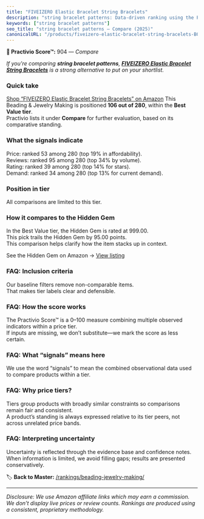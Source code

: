 ```yaml
---
title: "FIVEIZERO Elastic Bracelet String Bracelets"
description: "string bracelet patterns: Data-driven ranking using the Practivio Score™. Positioned by quality, value, demand, findability, momentum."
keywords: ["string bracelet patterns"]
seo_title: "string bracelet patterns — Compare (2025)"
canonicalURL: "/products/fiveizero-elastic-bracelet-string-bracelets-B0CBTT88DZ/"
---
```


**🛒 Practivio Score™:** 904 — _Compare_


*If you're comparing **string bracelet patterns**, **[FIVEIZERO Elastic Bracelet String Bracelets](https://www.amazon.com/dp/B0CBTT88DZ?tag=practivio-20)** is a strong alternative to put on your shortlist.*
### Quick take
[Shop “FIVEIZERO Elastic Bracelet String Bracelets” on Amazon](https://www.amazon.com/dp/B0CBTT88DZ?tag=practivio-20)
This Beading & Jewelry Making is positioned **106 out of 280**, within the **Best Value tier**.  
Practivio lists it under **Compare** for further evaluation, based on its comparative standing.

### What the signals indicate
Price: ranked 53 among 280 (top 19% in affordability).  
Reviews: ranked 95 among 280 (top 34% by volume).  
Rating: ranked 39 among 280 (top 14% for stars).  
Demand: ranked 34 among 280 (top 13% for current demand).

### Position in tier
All comparisons are limited to this tier.

### How it compares to the Hidden Gem
In the Best Value tier, the Hidden Gem is rated at 999.00.  
This pick trails the Hidden Gem by 95.00 points.  
This comparison helps clarify how the item stacks up in context.  

See the Hidden Gem on Amazon → [View listing](https://www.amazon.com/dp/B07D4J1MQ4?tag=practivio-20)

### FAQ: Inclusion criteria
Our baseline filters remove non-comparable items.  
That makes tier labels clear and defensible.

### FAQ: How the score works
The Practivio Score™ is a 0–100 measure combining multiple observed indicators within a price tier.  
If inputs are missing, we don’t substitute—we mark the score as less certain.

### FAQ: What “signals” means here
We use the word “signals” to mean the combined observational data used to compare products within a tier.

### FAQ: Why price tiers?
Tiers group products with broadly similar constraints so comparisons remain fair and consistent.  
A product’s standing is always expressed relative to its tier peers, not across unrelated price bands.

### FAQ: Interpreting uncertainty
Uncertainty is reflected through the evidence base and confidence notes.  
When information is limited, we avoid filling gaps; results are presented conservatively.

<!-- Missing template for Compare/CompareWithinPriceClass -->


🏷️ **Back to Master:** [/rankings/beading-jewelry-making/](/rankings/beading-jewelry-making/)

---
_Disclosure: We use Amazon affiliate links which may earn a commission. We don’t display live prices or review counts. Rankings are produced using a consistent, proprietary methodology._
